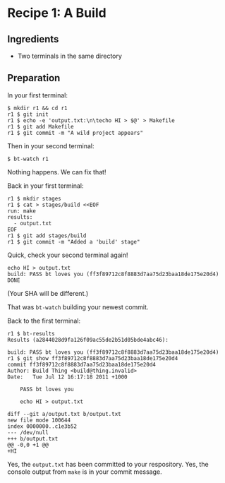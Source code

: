 # Recipe 1: A Build

## Ingredients

  * Two terminals in the same directory

## Preparation

In your first terminal:

    $ mkdir r1 && cd r1
    r1 $ git init
    r1 $ echo -e 'output.txt:\n\techo HI > $@' > Makefile
    r1 $ git add Makefile
    r1 $ git commit -m "A wild project appears"

Then in your second terminal:

    $ bt-watch r1

Nothing happens. We can fix that!

Back in your first terminal:

    r1 $ mkdir stages
    r1 $ cat > stages/build <<EOF
    run: make
    results:
      - output.txt
    EOF
    r1 $ git add stages/build
    r1 $ git commit -m "Added a 'build' stage"

Quick, check your second terminal again!

    echo HI > output.txt
    build: PASS bt loves you (ff3f89712c8f8883d7aa75d23baa18de175e20d4) DONE

(Your SHA will be different.)

That was `bt-watch` building your newest commit.

Back to the first terminal:

    r1 $ bt-results
    Results (a2844028d9fa126f09ac55de2b51d05bde4abc46):

    build: PASS bt loves you (ff3f89712c8f8883d7aa75d23baa18de175e20d4)
    r1 $ git show ff3f89712c8f8883d7aa75d23baa18de175e20d4
    commit ff3f89712c8f8883d7aa75d23baa18de175e20d4
    Author: Build Thing <build@thing.invalid>
    Date:   Tue Jul 12 16:17:18 2011 +1000

        PASS bt loves you
        
        echo HI > output.txt

    diff --git a/output.txt b/output.txt
    new file mode 100644
    index 0000000..c1e3b52
    --- /dev/null
    +++ b/output.txt
    @@ -0,0 +1 @@
    +HI

Yes, the `output.txt` has been committed to your respository.
Yes, the console output from `make` is in your commit message.
